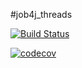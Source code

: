 #job4j_threads

[![Build Status](https://app.travis-ci.com/alaktyushin/job4j_threads.svg?branch=master)](https://app.travis-ci.com/alaktyushin/job4j_threads)

[![codecov](https://codecov.io/gh/alaktyushin/job4j_threads/branch/main/graph/badge.svg?token=A1HUQPSM30)](https://codecov.io/gh/alaktyushin/job4j_threads)